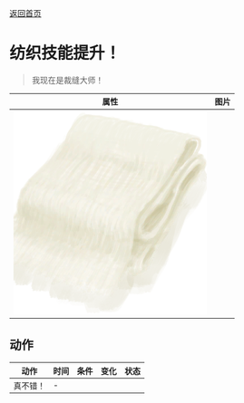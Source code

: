 [返回首页](index.md)  
# 纺织技能提升！  
> 我现在是裁缝大师！  
  
  属性  |   图片   
 ----  |  ----:   
   |  ![](Sprite/ClothVeryLarge.png)   
  
## 动作  
动作  |  时间  |  条件  |  变化  |  状态  
----  |  ----  |  ----  |  ----  |  ----  
真不错！  |  -  |    |    |    
